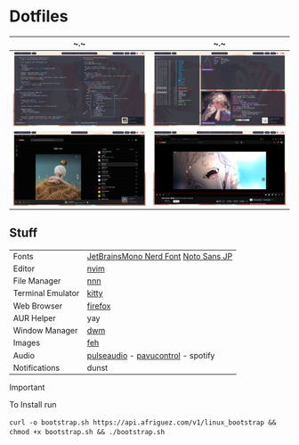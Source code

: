 # Dotfiles
|~.~|~.~|
| ------------------------------------ | ------------------------------------ |
| ![normal-setup](./Downloads/sshot.png) | ![stuff](./Downloads/sshot-terminal-nnn.png) |
| ![spotify](./Downloads/sshot-spotify.png) | ![stuff](./Downloads/sshot-browser.png) |


## Stuff
|||
| -----------		| ----------- |
| Fonts				| [JetBrainsMono Nerd Font](https://www.programmingfonts.org/#jetbrainsmono) [Noto Sans JP](https://fonts.google.com/noto/specimen/Noto+Sans+JP) |
| Editor			| [nvim](https://neovim.io/) |
| File Manager		| [nnn](https://github.com/jarun/nnn) |
| Terminal Emulator	| [kitty](https://sw.kovidgoyal.net/kitty/) |
| Web Browser		| [firefox](https://www.mozilla.org/en-US/firefox/new/) |
| AUR Helper		| yay |
| Window Manager	| [dwm](https://dwm.suckless.org/) |
| Images			| [feh](https://feh.finalrewind.org/)       |
| Audio				| [pulseaudio](https://www.freedesktop.org/wiki/Software/PulseAudio/) - [pavucontrol](https://freedesktop.org/software/pulseaudio/pavucontrol/) -  spotify|
| Notifications		| dunst |

> [!IMPORTANT]
> To Install run
>
>  `curl -o bootstrap.sh https://api.afriguez.com/v1/linux_bootstrap && chmod +x bootstrap.sh && ./bootstrap.sh`
